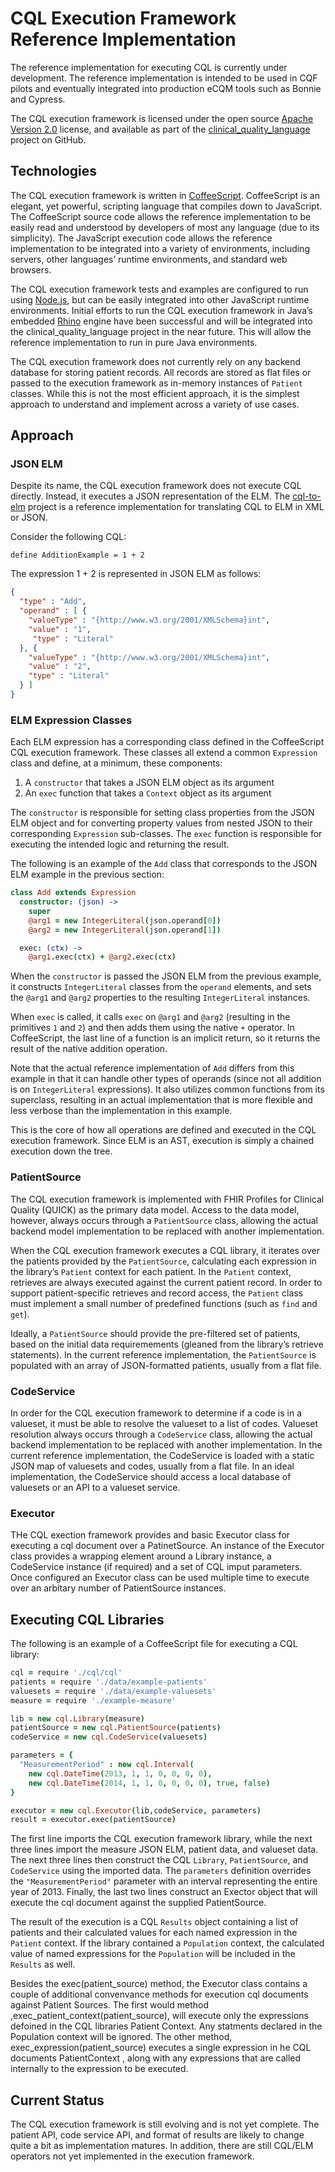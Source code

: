 # CQL Execution Framework Reference Implementation

The reference implementation for executing CQL is currently under development.  The reference implementation is intended to be used in CQF pilots and eventually integrated into production eCQM tools such as Bonnie and Cypress.

The CQL execution framework is licensed under the open source [Apache Version 2.0](../../../LICENSE) license, and available as part of the [clinical_quality_language](https://github.com/cqframework/clinical_quality_language) project on GitHub.

## Technologies

The CQL execution framework is written in [CoffeeScript](http://coffeescript.org/).  CoffeeScript is an elegant, yet powerful, scripting language that compiles down to JavaScript.  The CoffeeScript source code allows the reference implementation to be easily read and understood by developers of most any language (due to its simplicity).  The JavaScript execution code allows the reference implementation to be integrated into a variety of environments, including servers, other languages’ runtime environments, and standard web browsers.

The CQL execution framework tests and examples are configured to run using [Node.js](http://nodejs.org/), but can be easily integrated into other JavaScript runtime environments.  Initial efforts to run the CQL execution framework in Java’s embedded [Rhino](https://developer.mozilla.org/en-US/docs/Mozilla/Projects/Rhino) engine have been successful and will be integrated into the clinical_quality_language project in the near future.  This will allow the reference implementation to run in pure Java environments.

The CQL execution framework does not currently rely on any backend database for storing patient records.  All records are stored as flat files or passed to the execution framework as in-memory instances of `Patient` classes.  While this is not the most efficient approach, it is the simplest approach to understand and implement across a variety of use cases.

## Approach

### JSON ELM

Despite its name, the CQL execution framework does not execute CQL directly.  Instead, it executes a JSON representation of the ELM.  The [cql-to-elm](../../java/cql-to-elm) project is a reference implementation for translating CQL to ELM in XML or JSON.

Consider the following CQL:

```
define AdditionExample = 1 + 2
```

The expression 1 + 2 is represented in JSON ELM as follows:

```json
{
  "type" : "Add",
  "operand" : [ {
    "valueType" : "{http://www.w3.org/2001/XMLSchema}int",
    "value" : "1",
     "type" : "Literal"
  }, {
    "valueType" : "{http://www.w3.org/2001/XMLSchema}int",
    "value" : "2",
    "type" : "Literal"
  } ]
}
```

### ELM Expression Classes

Each ELM expression has a corresponding class defined in the CoffeeScript CQL execution framework.  These classes all extend a common `Expression` class and define, at a minimum, these components:

1.  A `constructor` that takes a JSON ELM object as its argument
2.  An `exec` function that takes a `Context` object as its argument

The `constructor` is responsible for setting class properties from the JSON ELM object and for converting property values from nested JSON to their corresponding `Expression` sub-classes.  The `exec` function is responsible for executing the intended logic and returning the result.

The following is an example of the `Add` class that corresponds to the JSON ELM example in the previous section:

```coffee
class Add extends Expression
  constructor: (json) ->
    super
    @arg1 = new IntegerLiteral(json.operand[0])
    @arg2 = new IntegerLiteral(json.operand[1])

  exec: (ctx) ->
    @arg1.exec(ctx) + @arg2.exec(ctx)
```

When the `constructor` is passed the JSON ELM from the previous example, it constructs `IntegerLiteral` classes from the `operand` elements, and sets the `@arg1` and `@arg2` properties to the resulting `IntegerLiteral` instances.

When `exec` is called, it calls `exec` on `@arg1` and `@arg2` (resulting in the primitives `1` and `2`) and then adds them using the native `+` operator.  In CoffeeScript, the last line of a function is an implicit return, so it returns the result of the native addition operation.

Note that the actual reference implementation of `Add` differs from this example in that it can handle other types of operands (since not all addition is on `IntegerLiteral` expressions).  It also utilizes common functions from its superclass, resulting in an actual implementation that is more flexible and less verbose than the implementation in this example.

This is the core of how all operations are defined and executed in the CQL execution framework.  Since ELM is an AST, execution is simply a chained execution down the tree.

### PatientSource

The CQL execution framework is implemented with FHIR Profiles for Clinical Quality (QUICK) as the primary data model.  Access to the data model, however, always occurs through a `PatientSource` class, allowing the actual backend model implementation to be replaced with another implementation.

When the CQL execution framework executes a CQL library, it iterates over the patients provided by the `PatientSource`, calculating each expression in the library’s `Patient` context for each patient.  In the `Patient` context, retrieves are always executed against the current patient record.  In order to support patient-specific retrieves and record access, the `Patient` class must implement a small number of predefined functions (such as `find` and `get`).

Ideally, a `PatientSource` should provide the pre-filtered set of patients, based on the initial data requiremements (gleaned from the library’s retrieve statements).  In the current reference implementation, the `PatientSource` is populated with an array of JSON-formatted patients, usually from a flat file.

### CodeService

In order for the CQL execution framework to determine if a code is in a valueset, it must be able to resolve the valueset to a list of codes.  Valueset resolution always occurs through a `CodeService` class, allowing the actual backend implementation to be replaced with another implementation.
In the current reference implementation, the CodeService is loaded with a static JSON map of valuesets and codes, usually from a flat file.  In an ideal implementation, the CodeService should access a local database of valuesets or an API to a valueset service.


### Executor

THe CQL exection framework provides and basic Executor class for executing a cql document over a PatinetSource.  An instance of the Executor class provides a wrapping element around a Library instance, a CodeService instance (if required) and a  set of CQL imput parameters.  Once configured an Executor class can be used multiple time to execute over an arbitary number of PatientSource instances.


## Executing CQL Libraries

The following is an example of a CoffeeScript file for executing a CQL library:

```coffee
cql = require './cql/cql'
patients = require './data/example-patients'
valuesets = require './data/example-valuesets'
measure = require './example-measure'

lib = new cql.Library(measure)
patientSource = new cql.PatientSource(patients)
codeService = new cql.CodeService(valuesets)

parameters = {
  "MeasurementPeriod" : new cql.Interval(
    new cql.DateTime(2013, 1, 1, 0, 0, 0, 0),
    new cql.DateTime(2014, 1, 1, 0, 0, 0, 0), true, false)
}

executor = new cql.Executor(lib,codeService, parameters)
result = executor.exec(patientSource)
```

The first line imports the CQL execution framework library, while the next three lines import the measure JSON ELM, patient data, and valueset data.  The next three lines then construct the CQL `Library`, `PatientSource`, and `CodeService` using the imported data.  The `parameters` definition overrides the `"MeasurementPeriod"` parameter with an interval representing the entire year of 2013.  Finally, the last two lines construct an Exector object that will execute the cql document against the supplied PatientSource.

The result of the execution is a CQL `Results` object containing a list of patients and their calculated values for each named expression in the `Patient` context.  If the library contained a `Population` context, the calculated value of named expressions for the `Population` will be included in the `Results` as well.

Besides the exec(patient_source) method, the Executor class contains a couple of additional convenvance methods for execution cql documents against Patient Sources.  The first would method ,exec_patient_context(patient_source), will execute only the expressions defoined in the CQL libraries Patient Context. Any statments declared in the Population context will be ignored.  The other method, exec_expression(patient_source) executes a single expression in he CQL documents PatientContext , along with any expressions that are called internally to the expression to be executed.

## Current Status

The CQL execution framework is still evolving and is not yet complete.  The patient API, code service API, and format of results are likely to change quite a bit as implementation matures.  In addition, there are still CQL/ELM operators not yet implemented in the execution framework.
